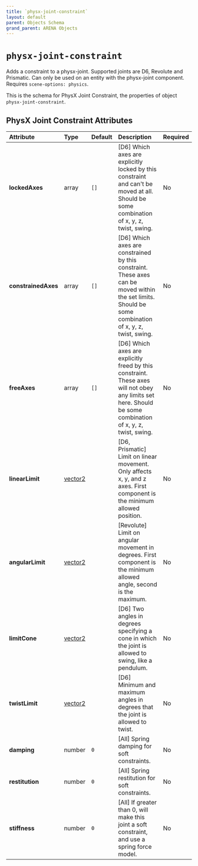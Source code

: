 ```yaml
---
title: `physx-joint-constraint`
layout: default
parent: Objects Schema
grand_parent: ARENA Objects
---
```


<!--CAUTION: This file is autogenerated from https://github.com/arenaxr/arena-schemas. Changes made here may be overwritten.-->


`physx-joint-constraint`
========================


Adds a constraint to a physx-joint. Supported joints are D6, Revolute and Prismatic. Can only be used on an entity with the physx-joint component. Requires `scene-options: physics`.

This is the schema for PhysX Joint Constraint, the properties of object `physx-joint-constraint`.

PhysX Joint Constraint Attributes
----------------------------------

|Attribute|Type|Default|Description|Required|
| :--- | :--- | :--- | :--- | :--- |
|**lockedAxes**|array|```[]```|[D6] Which axes are explicitly locked by this constraint and can't be moved at all. Should be some combination of x, y, z, twist, swing.|No|
|**constrainedAxes**|array|```[]```|[D6] Which axes are constrained by this constraint. These axes can be moved within the set limits. Should be some combination of x, y, z, twist, swing.|No|
|**freeAxes**|array|```[]```|[D6] Which axes are explicitly freed by this constraint. These axes will not obey any limits set here. Should be some combination of x, y, z, twist, swing.|No|
|**linearLimit**|[vector2](vector2)||[D6, Prismatic] Limit on linear movement. Only affects x, y, and z axes. First component is the minimum allowed position.|No|
|**angularLimit**|[vector2](vector2)||[Revolute] Limit on angular movement in degrees. First component is the minimum allowed angle, second is the maximum.|No|
|**limitCone**|[vector2](vector2)||[D6] Two angles in degrees specifying a cone in which the joint is allowed to swing, like a pendulum.|No|
|**twistLimit**|[vector2](vector2)||[D6] Minimum and maximum angles in degrees that the joint is allowed to twist.|No|
|**damping**|number|```0```|[All] Spring damping for soft constraints.|No|
|**restitution**|number|```0```|[All] Spring restitution for soft constraints.|No|
|**stiffness**|number|```0```|[All] If greater than 0, will make this joint a soft constraint, and use a spring force model.|No|

